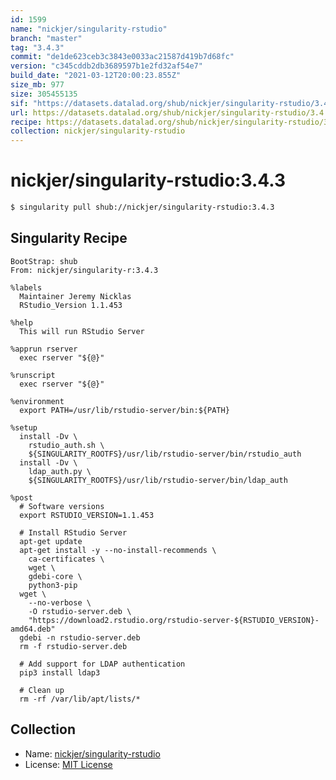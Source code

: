 ```yaml
---
id: 1599
name: "nickjer/singularity-rstudio"
branch: "master"
tag: "3.4.3"
commit: "de1de623ceb3c3843e0033ac21587d419b7d68fc"
version: "c345cddb2db3689597b1e2fd32af54e7"
build_date: "2021-03-12T20:00:23.855Z"
size_mb: 977
size: 305455135
sif: "https://datasets.datalad.org/shub/nickjer/singularity-rstudio/3.4.3/2021-03-12-de1de623-c345cddb/c345cddb2db3689597b1e2fd32af54e7.simg"
url: https://datasets.datalad.org/shub/nickjer/singularity-rstudio/3.4.3/2021-03-12-de1de623-c345cddb/
recipe: https://datasets.datalad.org/shub/nickjer/singularity-rstudio/3.4.3/2021-03-12-de1de623-c345cddb/Singularity
collection: nickjer/singularity-rstudio
---
```


# nickjer/singularity-rstudio:3.4.3

```bash
$ singularity pull shub://nickjer/singularity-rstudio:3.4.3
```

## Singularity Recipe

```singularity
BootStrap: shub
From: nickjer/singularity-r:3.4.3

%labels
  Maintainer Jeremy Nicklas
  RStudio_Version 1.1.453

%help
  This will run RStudio Server

%apprun rserver
  exec rserver "${@}"

%runscript
  exec rserver "${@}"

%environment
  export PATH=/usr/lib/rstudio-server/bin:${PATH}

%setup
  install -Dv \
    rstudio_auth.sh \
    ${SINGULARITY_ROOTFS}/usr/lib/rstudio-server/bin/rstudio_auth
  install -Dv \
    ldap_auth.py \
    ${SINGULARITY_ROOTFS}/usr/lib/rstudio-server/bin/ldap_auth

%post
  # Software versions
  export RSTUDIO_VERSION=1.1.453

  # Install RStudio Server
  apt-get update
  apt-get install -y --no-install-recommends \
    ca-certificates \
    wget \
    gdebi-core \
    python3-pip
  wget \
    --no-verbose \
    -O rstudio-server.deb \
    "https://download2.rstudio.org/rstudio-server-${RSTUDIO_VERSION}-amd64.deb"
  gdebi -n rstudio-server.deb
  rm -f rstudio-server.deb

  # Add support for LDAP authentication
  pip3 install ldap3

  # Clean up
  rm -rf /var/lib/apt/lists/*
```

## Collection

 - Name: [nickjer/singularity-rstudio](https://github.com/nickjer/singularity-rstudio)
 - License: [MIT License](https://api.github.com/licenses/mit)

